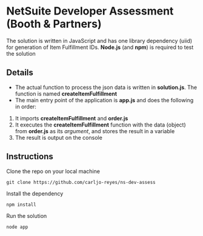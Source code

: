 # NetSuite Developer Assessment (Booth & Partners)
The solution is written in JavaScript and has one library dependency (uiid) for generation of Item Fulfillment IDs. **Node.js** (and **npm**) is required to test the solution

## Details
* The actual function to process the json data is written in **solution.js**. The function is named **createItemFulfillment**
* The main entry point of the application is **app.js** and does the following in order:
1. It imports **createItemFulfillment** and **order.js**
1. It executes the **createItemFulfillment** function with the data (object) from **order.js** as its *argument*, and stores the result in a variable
1. The result is output on the console

## Instructions
Clone the repo on your local machine
```
git clone https://github.com/carljo-reyes/ns-dev-assess
```

Install the dependency
```
npm install
```

Run the solution
```
node app
```
